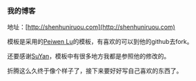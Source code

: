 ### 我的博客

地址：[http://shenhuniruou.com](http://shenhuniruou.com)

模板是采用的[Peiwen Lu](https://github.com/P233)的模板，有喜欢的可以到他的github去fork。

还要感谢[SuYan](http://yansu.org/)，模板中有很多地方我都是参照他的修改的。

折腾这么久终于像个样子了，接下来要好好写自己喜欢的东西了。